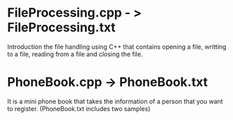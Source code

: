 # FileProcessing.cpp  - >  FileProcessing.txt
Introduction the file handling using C++ that contains opening a file, writting to a file, reading from a file and closing the file.

# PhoneBook.cpp	  ->  PhoneBook.txt
It is a mini phone book that takes the information of a person that you want to register. (PhoneBook.txt includes two samples)
